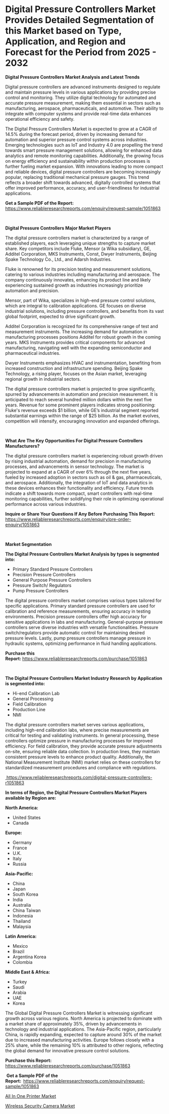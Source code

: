 <p><h1>Digital Pressure Controllers Market Provides Detailed Segmentation of this Market based on Type, Application, and Region and Forecast for the Period from 2025 - 2032</h1></p><p><strong>Digital Pressure Controllers Market Analysis and Latest Trends</strong></p>
<p><p>Digital pressure controllers are advanced instruments designed to regulate and maintain pressure levels in various applications by providing precise control and monitoring. They utilize digital technology for automated and accurate pressure measurement, making them essential in sectors such as manufacturing, aerospace, pharmaceuticals, and automotive. Their ability to integrate with computer systems and provide real-time data enhances operational efficiency and safety.</p><p>The Digital Pressure Controllers Market is expected to grow at a CAGR of 14.5% during the forecast period, driven by increasing demand for automation and superior pressure control systems across industries. Emerging technologies such as IoT and Industry 4.0 are propelling the trend towards smart pressure management solutions, allowing for enhanced data analytics and remote monitoring capabilities. Additionally, the growing focus on energy efficiency and sustainability within production processes is further fueling market expansion. With innovations leading to more compact and reliable devices, digital pressure controllers are becoming increasingly popular, replacing traditional mechanical pressure gauges. This trend reflects a broader shift towards advanced, digitally controlled systems that offer improved performance, accuracy, and user-friendliness for industrial applications.</p></p>
<p><strong>Get a Sample PDF of the Report:&nbsp;</strong> <a href="https://www.reliableresearchreports.com/enquiry/request-sample/1051863?utm_campaign=10&utm_medium=2&utm_source=Github&utm_content=ia&utm_term=09042025&utm_id=digital-pressure-controllers">https://www.reliableresearchreports.com/enquiry/request-sample/1051863</a></p>
<p>&nbsp;</p>
<p><strong>Digital Pressure Controllers Major Market Players</strong></p>
<p><p>The digital pressure controllers market is characterized by a range of established players, each leveraging unique strengths to capture market share. Key competitors include Fluke, Mensor (a Wika subsidiary), GE, Additel Corporation, MKS Instruments, Const, Dwyer Instruments, Beijing Spake Technology Co., Ltd., and Adarsh Industries.</p><p>Fluke is renowned for its precision testing and measurement solutions, catering to various industries including manufacturing and aerospace. The company continuously innovates, enhancing its product line and likely experiencing sustained growth as industries increasingly prioritize automation and precision.</p><p>Mensor, part of Wika, specializes in high-end pressure control solutions, which are integral to calibration applications. GE focuses on diverse industrial solutions, including pressure controllers, and benefits from its vast global footprint, expected to drive significant growth.</p><p>Additel Corporation is recognized for its comprehensive range of test and measurement instruments. The increasing demand for automation in manufacturing processes positions Additel for robust growth in the coming years. MKS Instruments provides critical components for advanced manufacturing, navigating well with the expanding semiconductor and pharmaceutical industries.</p><p>Dwyer Instruments emphasizes HVAC and instrumentation, benefiting from increased construction and infrastructure spending. Beijing Spake Technology, a rising player, focuses on the Asian market, leveraging regional growth in industrial sectors.</p><p>The digital pressure controllers market is projected to grow significantly, spurred by advancements in automation and precision measurement. It is anticipated to reach several hundred million dollars within the next five years. Revenue for some prominent players indicates strong positioning: Fluke's revenue exceeds $1 billion, while GE’s industrial segment reported substantial earnings within the range of $25 billion. As the market evolves, competition will intensify, encouraging innovation and expanded offerings.</p></p>
<p>&nbsp;</p>
<p><strong>What Are The Key Opportunities For Digital Pressure Controllers Manufacturers?</strong></p>
<p><p>The digital pressure controllers market is experiencing robust growth driven by rising industrial automation, demand for precision in manufacturing processes, and advancements in sensor technology. The market is projected to expand at a CAGR of over 6% through the next five years, fueled by increased adoption in sectors such as oil & gas, pharmaceuticals, and aerospace. Additionally, the integration of IoT and data analytics in these devices enhances their functionality and efficiency. Future trends indicate a shift towards more compact, smart controllers with real-time monitoring capabilities, further solidifying their role in optimizing operational performance across various industries.</p></p>
<p><strong>Inquire or Share Your Questions If Any Before Purchasing This Report:</strong> <a href="https://www.reliableresearchreports.com/enquiry/pre-order-enquiry/1051863?utm_campaign=10&utm_medium=2&utm_source=Github&utm_content=ia&utm_term=09042025&utm_id=digital-pressure-controllers">https://www.reliableresearchreports.com/enquiry/pre-order-enquiry/1051863</a></p>
<p>&nbsp;</p>
<p><strong>Market Segmentation</strong></p>
<p><strong>The Digital Pressure Controllers Market Analysis by types is segmented into:</strong></p>
<p><ul><li>Primary Standard Pressure Controllers</li><li>Precision Pressure Controllers</li><li>General Purpose Pressure Controllers</li><li>Pressure Switch/ Regulators</li><li>Pump Pressure Controllers</li></ul></p>
<p><p>The digital pressure controllers market comprises various types tailored for specific applications. Primary standard pressure controllers are used for calibration and reference measurements, ensuring accuracy in testing environments. Precision pressure controllers offer high accuracy for sensitive applications in labs and manufacturing. General-purpose pressure controllers serve diverse industries with versatile functionalities. Pressure switch/regulators provide automatic control for maintaining desired pressure levels. Lastly, pump pressure controllers manage pressure in hydraulic systems, optimizing performance in fluid handling applications.</p></p>
<p><strong>Purchase this Report:&nbsp;</strong><a href="https://www.reliableresearchreports.com/purchase/1051863?utm_campaign=10&utm_medium=2&utm_source=Github&utm_content=ia&utm_term=09042025&utm_id=digital-pressure-controllers">https://www.reliableresearchreports.com/purchase/1051863</a></p>
<p>&nbsp;</p>
<p><strong>The Digital Pressure Controllers Market Industry Research by Application is segmented into:</strong></p>
<p><ul><li>Hi-end Calibration Lab</li><li>General Processing</li><li>Field Calibration</li><li>Production Line</li><li>NMI</li></ul></p>
<p><p>The digital pressure controllers market serves various applications, including high-end calibration labs, where precise measurements are critical for testing and validating instruments. In general processing, these controllers optimize pressure in manufacturing processes for improved efficiency. For field calibration, they provide accurate pressure adjustments on-site, ensuring reliable data collection. In production lines, they maintain consistent pressure levels to enhance product quality. Additionally, the National Measurement Institute (NMI) market relies on these controllers for standardized measurement procedures and compliance with regulations.</p></p>
<p><a href="https://www.reliableresearchreports.com/digital-pressure-controllers-r1051863?utm_campaign=10&utm_medium=2&utm_source=Github&utm_content=ia&utm_term=09042025&utm_id=digital-pressure-controllers">&nbsp;https://www.reliableresearchreports.com/digital-pressure-controllers-r1051863</a></p>
<p><strong>In terms of Region, the Digital Pressure Controllers Market Players available by Region are:</strong></p>
<p>
    <p> <strong> North America: </strong>
        <ul>
            <li>United States</li>
            <li>Canada</li>
        </ul>
        </p> 
    <p> <strong> Europe: </strong>
        <ul>
            <li>Germany</li>
            <li>France</li>
            <li>U.K.</li>
            <li>Italy</li>
            <li>Russia</li>
        </ul>
        </p> 
    <p> <strong> Asia-Pacific: </strong>
        <ul>
            <li>China</li>
            <li>Japan</li>
            <li>South Korea</li>
            <li>India</li>
            <li>Australia</li>
            <li>China Taiwan</li>
            <li>Indonesia</li>
            <li>Thailand</li>
            <li>Malaysia</li>
        </ul>
        </p> 
    <p> <strong> Latin America: </strong>
        <ul>
            <li>Mexico</li>
            <li>Brazil</li>
            <li>Argentina Korea</li>
            <li>Colombia</li>
        </ul>
        </p> 
    <p> <strong> Middle East & Africa: </strong>
        <ul>
            <li>Turkey</li>
            <li>Saudi</li>
            <li>Arabia</li>
            <li>UAE</li>
            <li>Korea</li>
        </ul>
    </p>
    </p>
<p><p>The Global Digital Pressure Controllers Market is witnessing significant growth across various regions. North America is projected to dominate with a market share of approximately 35%, driven by advancements in technology and industrial applications. The Asia-Pacific region, particularly China, is rapidly expanding, expected to capture around 30% of the market due to increased manufacturing activities. Europe follows closely with a 25% share, while the remaining 10% is attributed to other regions, reflecting the global demand for innovative pressure control solutions.</p></p>
<p><strong>Purchase this Report: </strong><a href="https://www.reliableresearchreports.com/purchase/1051863?utm_campaign=10&utm_medium=2&utm_source=Github&utm_content=ia&utm_term=09042025&utm_id=digital-pressure-controllers">https://www.reliableresearchreports.com/purchase/1051863</a></p>
<p>&nbsp;<strong>Get a Sample PDF of the Report:&nbsp;&nbsp;</strong><a href="https://www.reliableresearchreports.com/enquiry/request-sample/1051863?utm_campaign=10&utm_medium=2&utm_source=Github&utm_content=ia&utm_term=09042025&utm_id=digital-pressure-controllers">https://www.reliableresearchreports.com/enquiry/request-sample/1051863</a></p>
<p><strong></strong></p>
<p><p><a href="https://github.com/dringmurza6r/Market-Research-Report-List-1/blob/main/all-in-one-printer-market.md?utm_campaign=10&utm_medium=2&utm_source=Github&utm_content=ia&utm_term=09042025&utm_id=digital-pressure-controllers">All In One Printer Market</a></p><p><a href="https://github.com/gasikcalbos8/Market-Research-Report-List-1/blob/main/wireless-security-camera-market.md?utm_campaign=10&utm_medium=2&utm_source=Github&utm_content=ia&utm_term=09042025&utm_id=digital-pressure-controllers">Wireless Security Camera Market</a></p></p>